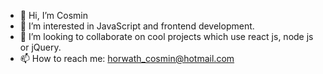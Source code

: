 - 👋 Hi, I’m Cosmin
- 👀 I’m interested in JavaScript and frontend development.
- 💞️ I’m looking to collaborate on cool projects which use react js, node js or jQuery.
- 📫 How to reach me: horwath_cosmin@hotmail.com

<!---
gutuJosh/gutuJosh is a ✨ special ✨ repository because its `README.md` (this file) appears on your GitHub profile.
You can click the Preview link to take a look at your changes.
--->

